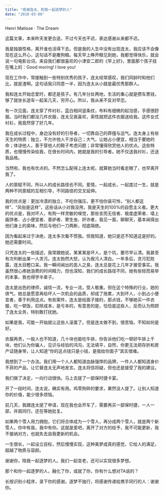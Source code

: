 ```yaml
---
title: "感谢连太，和我一起逐梦的人"
date: "2018-03-08"
---
```


Henri Matisse · The Dream

这篇文章，本来昨天发更合适，不过今天也不迟，表达感谢从来都不迟。

我是独狼性格，离开谁也活得下去。但是我的人生中没有出现连太，我应该不会像现在这么开心，这句话不是撒狗粮。每天早上睁开眼见到她，我都觉得快乐，就会说一句电影台词，来自我们都很喜欢的小津安二郎的《早上好》，里面那个孩子挂在嘴上的：Good moring! I love you!

现在工作中，常接触到一些特别优秀的孩子，连太经常感叹，我们同龄时和他们比，就是渣啊。这句话我只同意一半，因为连太从小就是最优秀那群人。

我和连太开始恋爱时，都还是孩子。有几年分处两地，生活的重心就是攒车票钱，够了就坐长途车一起呆几天，穷开心。所以，我从来不反对早恋。

有一次见面，连太穿了件衬衫，蓝白相间竖条纹，布料有细微的起泡感，手感很舒服。当时我们都没几件衣服，连太见我喜欢，索性就把这件衣服送给我。这件女式衬衫，我竟然穿了好几年。

我在成长过程中，身边没有好的引导者，一切靠自己的莽撞与运气。连太身上有些天生的特质：独立，不允许他人干涉自己；大气，让她占小便宜，相当于要她的命；体谅他人，善于穿他人的鞋子考虑问题；非常懂得欣赏他人的优点。这些特质，也慢慢传染给我，在很长时间内，她就是我的引导者。她不仅送我衬衫，还送我品格。

当然啦，我也有优点的。不然怎么配得上连太呢。就算她当时看走眼了，也早离开我了。

人的禀赋不同，所以人的成长路径也不同。爱情，一起成长，一起度过一生，就是两种不同禀赋的互相引导，不同路径的交叉延伸。

我的优点是：更加冷漠的独立，不吃你强压，更不怕你装可怜，“别人都这样”、“风俗是这样”，这些话从小对我没用，我是天生的100%的自愿主义者。更大的优点是，我对坏人，有狗一样灵敏的嗅觉，那些言而无信者、极度虚荣者、墙上画饼者、占小便宜者、善妒者、寄生虫、奸诈者，我见一面，聊聊天，基本闻得出他们身上的臭味，然后与他们一刀两断，彻底隔绝。

因为看起来过于决绝，连太多次看不惯我。但我知道，她只是还不知道这是好的。她还需要时间。

只凭连太的一些描述，我常跟她说，某某某是坏人，是个坑，要尽早认清。我甚至有次判断出某一人贪污。连太勃然大怒，认为我污人清白。一年多后，贪污犯败露，连太目瞪口呆。我一瞬间闻出的恶人之臭，连太总是花上几年才接受事实。我虽然很心疼她浪费的时间精力，但也深知，我们的成长路径不同，她有些轻而易举的本事，我也得学半辈子。

连太是出色的律师，诚信一流，专业一流，受人敬重。但在这个特殊的行业，她的侠气，她总是愿意再给坏人一次机会的品质，却成了拖累，大到坏人，小到占小便宜者，善于利用这点。有些案件，连太是给面子接的，那点钱，不够她买一件衣服，吃一顿饭，扣除成本，是亏本的，有意思的是，恰恰是这些人，反而认为照顾了连太业务，特别敢打扰她。

如果是我，可能一开始就让这些人滚蛋了。但是连太做不到，很苦恼，不知如何是好。

衣服再贵，一般人也不知道，几十块也能吃牛排，你告诉他们吃一顿好牛排上千块，他们认为你骗人，见识与经验的鸿沟，无法填平，自然，你更无法把存折和房产证随身带，让人知道“你的这点钱只是小钱，是我给你面子”其实很难。

我想到了一个办法。我们用一个人人都知道血脉强悍的品牌，一件人人都知道身价不菲的产品，让它替连太无声地发言。连太将信将疑，但也还是接受了我的建议。

我们做了决定，一向行动很快。马上去提了一部保时捷卡宴。

开了一段时间，连太说，确实有用。鸡零狗碎的要求，果然没人提了。让别人知道你的价值，能少很多烦恼。

前几天，我跟连太提了申请，现在我也会开车了，需要再买一部保时捷，一人一部，并肩同行。还在等她批复。

如果两个雪人用力拥抱，它们将合体成为一个雪人，再分成两个雪人，就是两个新雪人，你中有我，我中有你。这就是爱吧，离开了对方的给予，我不可能更新，我不接纳对方，也就失去自我更新的机会。

一生很长，一起设立目标，然后慢慢实现，这种美梦成真的感觉，它给人的满足，超越了物质与容颜。

谢谢你，陪我一起逐梦的人。我们一起变老，还可以实现很多梦想。

那个和你一起逐梦的人，融化了你，成就了你，你有什么想对TA说的？

长按识别小程序，录下你的感谢。逐梦不独行，将感谢传递给携手同行的人：谢谢你。
